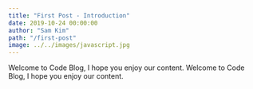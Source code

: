 ```yaml
---
title: "First Post - Introduction"
date: 2019-10-24 00:00:00
author: "Sam Kim"
path: "/first-post"
image: ../../images/javascript.jpg
---
```


Welcome to Code Blog, I hope you enjoy our content. Welcome to Code Blog, I hope you enjoy our content.
